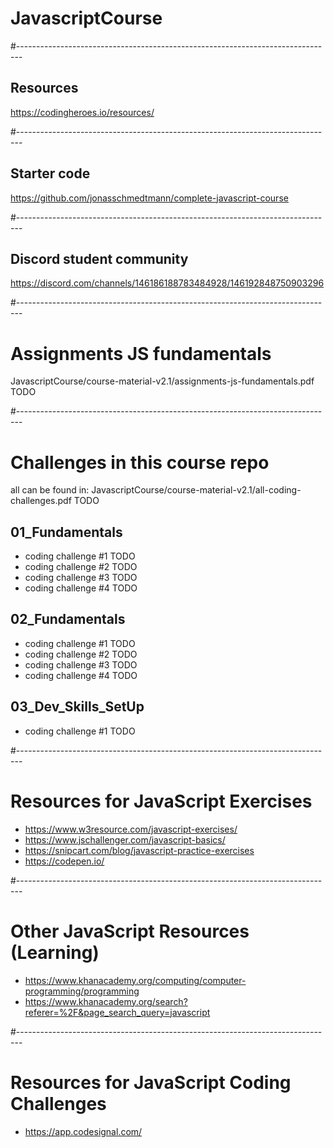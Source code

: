 # JavascriptCourse

#-------------------------------------------------------------------------------
## Resources
https://codingheroes.io/resources/

#-------------------------------------------------------------------------------
## Starter code
https://github.com/jonasschmedtmann/complete-javascript-course

#-------------------------------------------------------------------------------
## Discord student community
https://discord.com/channels/146186188783484928/146192848750903296


#-------------------------------------------------------------------------------
# Assignments JS fundamentals
JavascriptCourse/course-material-v2.1/assignments-js-fundamentals.pdf TODO

#-------------------------------------------------------------------------------
# Challenges in this course repo

all can be found in:
JavascriptCourse/course-material-v2.1/all-coding-challenges.pdf TODO
## 01_Fundamentals
- coding challenge #1 TODO
- coding challenge #2 TODO
- coding challenge #3 TODO
- coding challenge #4 TODO

## 02_Fundamentals
- coding challenge #1 TODO
- coding challenge #2 TODO
- coding challenge #3 TODO
- coding challenge #4 TODO

## 03_Dev_Skills_SetUp
- coding challenge #1 TODO


#-------------------------------------------------------------------------------
# Resources for JavaScript Exercises
- https://www.w3resource.com/javascript-exercises/
- https://www.jschallenger.com/javascript-basics/
- https://snipcart.com/blog/javascript-practice-exercises
- https://codepen.io/

#-------------------------------------------------------------------------------
# Other JavaScript Resources (Learning)
- https://www.khanacademy.org/computing/computer-programming/programming
- https://www.khanacademy.org/search?referer=%2F&page_search_query=javascript

#-------------------------------------------------------------------------------
# Resources for JavaScript Coding Challenges
- https://app.codesignal.com/